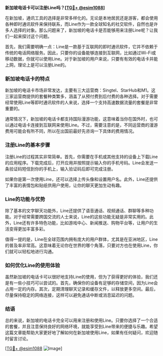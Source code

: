 **新加坡电话卡可以注册Line吗？[[TG💪+ @esim1088](https://t.me/s/esim1088)]**

在新加坡，通讯工具的选择是非常多样化的。无论是本地居民还是游客，都会使用各种即时通讯软件来保持联系，而Line作为一款全球知名的社交软件，自然也是许多人选择的对象。那么问题来了，新加坡的电话卡是否能够用来注册Line呢？让我们一起来探讨这个问题。

首先，我们需要明确一点：Line是一款基于互联网的即时通讯软件，它并不依赖于传统的电话网络服务。因此，只要你的设备能够连接到互联网，比如通过Wi-Fi或移动数据，你就可以使用Line。对于新加坡的用户来说，只要有有效的电话卡并能上网，理论上是可以注册Line的。

### 新加坡电话卡的特点

新加坡的电话卡市场非常发达，主要有三大运营商：Singtel、StarHub和M1。这三家运营商提供的套餐种类繁多，涵盖了从预付费到后付费的各种选择。对于需要经常使用Line等即时通讯软件的人来说，选择一个支持高速数据流量的套餐是非常重要的。

通常情况下，新加坡的电话卡都支持国际漫游功能，这意味着当你在国外时，也可以通过电话卡连接到互联网来使用Line。不过，需要注意的是，不同运营商的漫游费用可能会有所不同，所以在出国前最好先咨询一下具体的费用情况。

### 注册Line的基本步骤

注册Line的过程其实非常简单。首先，你需要在手机或其他支持的设备上下载Line的应用程序。下载完成后，打开应用并按照提示输入你的手机号码。Line会发送一条验证码短信到你的手机上，输入验证码后即可完成注册。

如果你是第一次使用Line，还可以选择上传头像和设置用户名。此外，Line还提供了丰富的表情包和贴纸供用户使用，让你的聊天更加生动有趣。

### Line的功能与优势

除了基本的文字聊天功能外，Line还提供了语音通话、视频通话、群聊等多种功能。对于经常需要跨国交流的人士来说，Line的这些功能无疑是非常实用的。此外，Line还有许多特色功能，比如游戏中心、新闻推送、购物平台等，让用户的生活变得更加丰富多彩。

值得一提的是，Line在全球范围内拥有庞大的用户群体，尤其是在亚洲地区，Line的普及率非常高。这意味着无论你在世界的哪个角落，只要对方也在使用Line，你们就可以轻松地进行沟通。

### 如何优化Line的使用体验

虽然新加坡的电话卡可以很好地支持Line的使用，但为了获得更好的体验，我们还是有一些小技巧可以尝试的。首先，确保你的设备有足够的存储空间，因为Line会占用一定的内存。其次，定期清理聊天记录和缓存文件，以释放更多空间。最后，尽量保持稳定的网络连接，这样可以避免通话中断或消息延迟的问题。

### 结语

总的来说，新加坡的电话卡完全可以用来注册和使用Line。只要你选择了一个合适的套餐，并且注意保持良好的网络环境，就能享受到Line带来的便捷与乐趣。希望这篇文章能帮助大家更好地了解如何在新加坡使用Line，如果有任何疑问，欢迎随时留言讨论。

[[TG💪+ @esim1088](https://t.me/s/esim1088) ![Image](https://i.postimg.cc/4NQfJmqS/Snipaste-2025-05-13-00-14-12.png)]